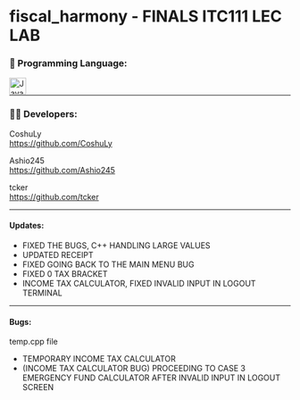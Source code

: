 # fiscal_harmony - FINALS ITC111 LEC LAB

### 📍 Programming Language:


 <img align="left" alt="Java" width="30px" style="padding-right:10px;" src="https://cdn.jsdelivr.net/gh/devicons/devicon/icons/cplusplus/cplusplus-plain.svg"/><br>

 ---


<h3 align="left"> 👨‍💻 Developers:</h3>

CoshuLy<br>
https://github.com/CoshuLy

Ashio245<br>
https://github.com/Ashio245

tcker<br>
https://github.com/tcker

---

<h4 align="left"> Updates:</h3>

- FIXED THE BUGS, C++ HANDLING LARGE VALUES <br>
- UPDATED RECEIPT
- FIXED GOING BACK TO THE MAIN MENU BUG
- FIXED 0 TAX BRACKET 
- INCOME TAX CALCULATOR, FIXED INVALID INPUT IN LOGOUT TERMINAL

---

<h4 align="left"> Bugs:</h4>

temp.cpp file
- TEMPORARY INCOME TAX CALCULATOR
- (INCOME TAX CALCULATOR BUG) PROCEEDING TO CASE 3 EMERGENCY FUND CALCULATOR AFTER INVALID INPUT IN LOGOUT SCREEN
  
